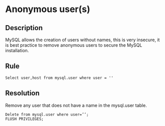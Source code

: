 # Anonymous user(s)

## Description
MySQL allows the creation of users without names, this is very insecure, it is best practice to remove anonymous users to secure the MySQL installation. 

## Rule
`Select user,host from mysql.user where user = ''`


## Resolution
Remove any user that does not have a name in the mysql.user table.  
```
Delete from mysql.user where user=’’;
FLUSH PRIVILEGES;
```
